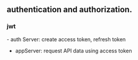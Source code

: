 <h2>authentication and authorization.</h2>
<h3>jwt</h3>
- auth Server: create access token, refresh token

- appServer: request API data using access token
